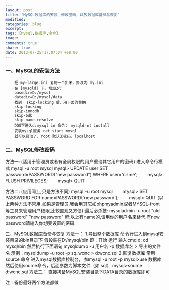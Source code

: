 ```yaml
---
layout: post
title: "MySQL数据库的安装、修改密码，以及数据库备份与恢复"
modified:
categories: blog
excerpt:
tags: [Mysql,数据库,命令]
image:
comments: true
share: true
date: 2013-07-25T17:07:04 +08:00
---
```


### 一、MySQL的安装方法
        把 my-large.ini 复制一个出来，修改为 my.ini
        在 [mysqld] 下，增加2行
        basedir=D:/mysql
        datadir=D:/mysql/data
        找到  skip-locking 后，用下面的替换
        skip-locking
        skip-innodb
        skip-bdb
        skip-name-resolve
        DOS下进入d:mysql in 命令： mysqld-nt install 
        安装mysql服务 net start mysql 
        就可以启动了，root 默认无密码，localhost

### 二、MySQL修改密码
方法一:
        (适用于管理员或者有全局权限的用户重设其它用户的密码)
        进入命令行模式
        mysql -u root mysql 
        mysql> UPDATE user SET password=PASSWORD("new password") WHERE user='name'; 
        　　mysql> FLUSH PRIVILEGES; 
        　　mysql> QUIT
        
        
方法二: 
        (应用同上,只是方法不同)
         mysql -u root mysql 
        　　mysql> SET PASSWORD FOR name=PASSWORD('new password'); 
        　　mysql> QUIT
        (以上两种方法不常用,如果是管理员,我会用其它如phpmyadmin或者MYSQL-front 等工具来管理用户权限,比较直观又方便)
        最后必杀技:
        mysqladmin -u root "old password" "new password"
        解:以上有name的,请用你的用户名来替代.有new password请输入你想要设置的密码.


三、MySQL数据库备份与恢复 
方法一：
        1.导出整个数据库
        命令行进入到mysql安装目录的bin目录下
        假设装在D:/mysql/bin
        即：开始 运行 输入cmd
        d:
        cd mysql/bin
        然后执行下面语句
          mysqldump -u 用户名 -p 数据库名 > 导出的文件名 
        示例：mysqldump -u root -p sq_wcnc > d:wcnc.sql
2.恢复数据库
           常用source 命令
           进入mysql数据库控制台，
           如mysql -u root -p
           mysql>use 数据库
           然后使用source命令，后面参数为脚本文件（如.sql）
           mysql>source d:wcnc.sql
方法二：
        直接拷备MySQL安装目录下DATA目录的数据库即可
        
        
注：备份最好两个方法都做

